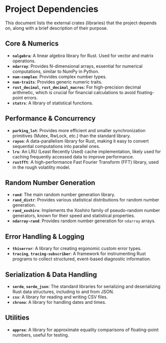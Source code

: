 # Project Dependencies

This document lists the external crates (libraries) that the project depends on, along with a brief description of their purpose.

## Core & Numerics

- **`nalgebra`**: A linear algebra library for Rust. Used for vector and matrix operations.
- **`ndarray`**: Provides N-dimensional arrays, essential for numerical computations, similar to NumPy in Python.
- **`num-complex`**: Provides complex number types.
- **`num-traits`**: Provides generic numeric traits.
- **`rust_decimal`**, **`rust_decimal_macros`**: For high-precision decimal arithmetic, which is crucial for financial calculations to avoid floating-point errors.
- **`statrs`**: A library of statistical functions.

## Performance & Concurrency

- **`parking_lot`**: Provides more efficient and smaller synchronization primitives (Mutex, RwLock, etc.) than the standard library.
- **`rayon`**: A data-parallelism library for Rust, making it easy to convert sequential computations into parallel ones.
- **`lru`**: An LRU (Least Recently Used) cache implementation, likely used for caching frequently accessed data to improve performance.
- **`rustfft`**: A high-performance Fast Fourier Transform (FFT) library, used in the rough volatility model.

## Random Number Generation

- **`rand`**: The main random number generation library.
- **`rand_distr`**: Provides various statistical distributions for random number generation.
- **`rand_xoshiro`**: Implements the Xoshiro family of pseudo-random number generators, known for their speed and statistical properties.
- **`ndarray-rand`**: Provides random number generation for `ndarray` arrays.

## Error Handling & Logging

- **`thiserror`**: A library for creating ergonomic custom error types.
- **`tracing`**, **`tracing-subscriber`**: A framework for instrumenting Rust programs to collect structured, event-based diagnostic information.

## Serialization & Data Handling

- **`serde`**, **`serde_json`**: The standard libraries for serializing and deserializing Rust data structures, including to and from JSON.
- **`csv`**: A library for reading and writing CSV files.
- **`chrono`**: A library for handling dates and times.

## Utilities

- **`approx`**: A library for approximate equality comparisons of floating-point numbers, useful for testing.
